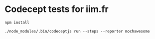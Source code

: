 
# Codecept tests for iim.fr
```
npm install
```

```
./node_modules/.bin/codeceptjs run --steps --reporter mochawesome
```
